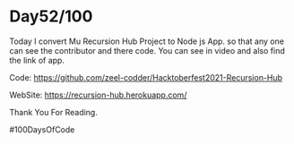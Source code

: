 # Day52/100


Today I convert Mu Recursion Hub Project to Node js App. so that any one can see the contributor and there code. You can see in video and also find the link of app.

Code: https://github.com/zeel-codder/Hacktoberfest2021-Recursion-Hub

WebSite: https://recursion-hub.herokuapp.com/


Thank You For Reading.


#100DaysOfCode